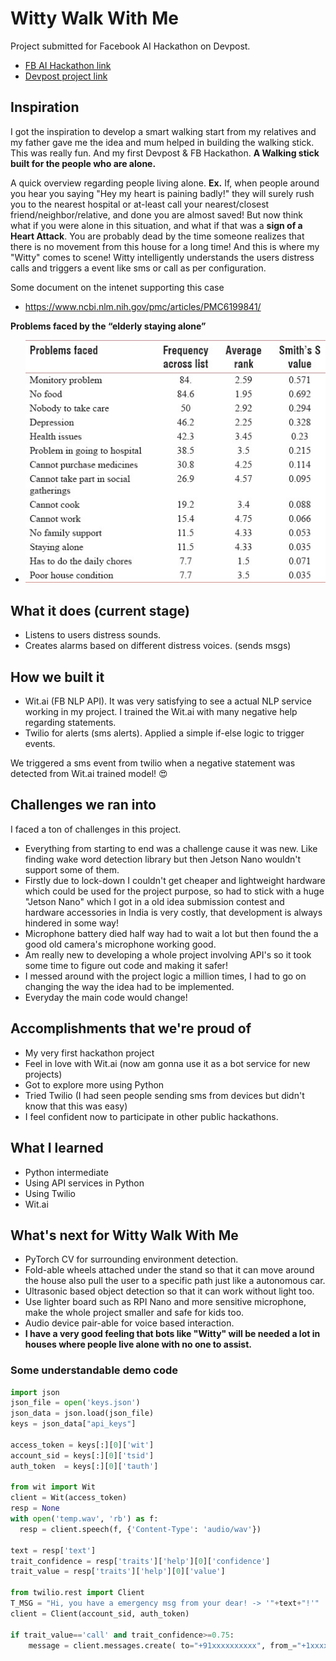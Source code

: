 # Witty Walk With Me
Project submitted for Facebook AI Hackathon on Devpost.
- [FB AI Hackathon link](https://fbai2.devpost.com/)
- [Devpost project link](https://devpost.com/software/witty-walk-with-me)

## Inspiration
I got the inspiration to develop a smart walking start from my relatives and my father gave me the idea and mum helped in building the walking stick. This was really fun. And my first Devpost & FB Hackathon. 
**A Walking stick built for the people who are alone.**

A quick overview regarding people living alone.
**Ex.** If, when people around you hear you saying "Hey my heart is paining badly!" they will surely rush you to the nearest hospital or at-least call your nearest/closest friend/neighbor/relative, and done you are almost saved!
But now think what if you were alone in this situation, and what if that was a **sign of a Heart Attack**. You are probably dead by the time someone realizes that there is no movement from this house for a long time!
And this is where my "Witty" comes to scene! Witty intelligently understands the users distress calls and triggers a event like sms or call as per configuration.

Some document on the intenet supporting this case
- https://www.ncbi.nlm.nih.gov/pmc/articles/PMC6199841/

**Problems faced by the “elderly staying alone”**
- ![Survey Image](/1img.jpg)

## What it does (current stage)
- Listens to users distress sounds.
- Creates alarms based on different distress voices. (sends msgs)

## How we built it
- Wit.ai (FB NLP API). It was very satisfying to see a actual NLP service working in my project. I trained the Wit.ai with many negative help regarding statements.
- Twilio for alerts (sms alerts). Applied a simple if-else logic to trigger events.

We triggered a sms event from twilio when a negative statement was detected from Wit.ai trained model! 😍

## Challenges we ran into
I faced a ton of challenges in this project.
- Everything from starting to end was a challenge cause it was new. Like finding wake word detection library but then Jetson Nano wouldn't support some of them.
- Firstly due to lock-down I couldn't get cheaper and lightweight hardware which could be used for the project purpose, so had to stick with a huge "Jetson Nano" which I got in a old idea submission contest and hardware accessories in India is very costly, that development is always hindered in some way!
- Microphone battery died half way had to wait a lot but then found the a good old camera's microphone working good.
- Am really new to developing a whole project involving API's so it took some time to figure out code and making it safer!
- I messed around with the project logic a million times, I had to go on changing the way the idea had to be implemented.
- Everyday the main code would change!

## Accomplishments that we're proud of
- My very first hackathon project
- Feel in love with Wit.ai (now am gonna use it as a bot service for new projects)
- Got to explore more using Python
- Tried Twilio (I had seen people sending sms from devices but didn't know that this was easy)
- I feel confident now to participate in other public hackathons.

## What I learned
- Python intermediate
- Using API services in Python
- Using Twilio
- Wit.ai

## What's next for Witty Walk With Me
- PyTorch CV for surrounding environment detection.
- Fold-able wheels attached under the stand so that it can move around the house also pull the user to a specific path just like a autonomous car.
- Ultrasonic based object detection so that it can work without light too.
- Use lighter board such as RPI Nano and more sensitive microphone, make the whole project smaller and safe for kids too.
- Audio device pair-able for voice based interaction.
- **I have a very good feeling that bots like "Witty" will be needed a lot in houses where people live alone with no one to assist.**


### Some understandable demo code
```python
import json
json_file = open('keys.json')
json_data = json.load(json_file)
keys = json_data["api_keys"]

access_token = keys[:][0]['wit']
account_sid = keys[:][0]['tsid']
auth_token  = keys[:][0]['tauth']

from wit import Wit
client = Wit(access_token)
resp = None
with open('temp.wav', 'rb') as f:
  resp = client.speech(f, {'Content-Type': 'audio/wav'})

text = resp['text']
trait_confidence = resp['traits']['help'][0]['confidence']
trait_value = resp['traits']['help'][0]['value']

from twilio.rest import Client
T_MSG = "Hi, you have a emergency msg from your dear! -> '"+text+"!'"
client = Client(account_sid, auth_token)

if trait_value=='call' and trait_confidence>=0.75:
    message = client.messages.create( to="+91xxxxxxxxxx", from_="+1xxxxxxxxxx", body=T_MSG)
```
